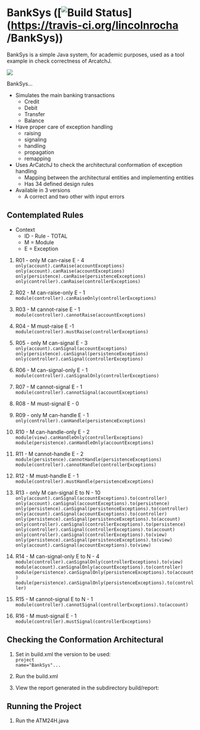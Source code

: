 # BankSys ([![Build Status](https://travis-ci.org/lincolnrocha/BankSys.svg)](https://travis-ci.org/lincolnrocha /BankSys))

BankSys is a simple Java system, for academic purposes, used as a tool example in check correctness of ArcatchJ.

<img src="https://cloud.githubusercontent.com/assets/3067971/12343559/7d61345a-bb13-11e5-96ac-b97b485eef62.png"/>

BankSys...

 * Simulates the main banking transactions
    * Credit
    * Debit
    * Transfer
    * Balance
 * Have proper care of exception handling
    * raising
    * signaling
    * handling
    * propagation
    * remapping
 * Uses ArCatchJ to check the architectural conformation of exception handling
   * Mapping between the architectural entities and implementing entities
   * Has 34 defined design rules
 * Available in 3 versions
   * A correct and two other with input errors

Contemplated Rules
-------------------
 * Context
    * ID - Rule - TOTAL
    * M = Module
    * E = Exception
  
  
1. R01 - only M can-raise E - 4 <br/>
<code>only(account).canRaise(accountExceptions)</code><br/>
<code>only(account).canRaise(accountExceptions)</code><br/>
<code>only(persistence).canRaise(persistenceExceptions)</code><br/>
<code>only(controller).canRaise(controllerExceptions)</code><br/>


2. R02 - M can-raise-only E - 1 <br/>
<code>module(controller).canRaiseOnly(controllerExceptions)</code><br/>


3. R03 - M cannot-raise E - 1 <br/>
<code>module(controller).cannotRaise(accountExceptions)</code><br/>


4. R04 - M must-raise E -1 <br/>
<code>module(controller).mustRaise(controllerExceptions)</code><br/>


5. R05 - only M can-signal E - 3 <br/>
<code>only(account).canSignal(accountExceptions)</code><br/>
<code>only(persistence).canSignal(persistenceExceptions)</code><br/>
<code>only(controller).canSignal(controllerExceptions)</code><br/>


6. R06 - M can-signal-only E - 1 <br/>
<code>module(controller).canSignalOnly(controllerExceptions)</code><br/>


7. R07 - M cannot-signal E - 1 <br/>
<code>module(controller).cannotSignal(accountExceptions)</code><br/>

8. R08 - M must-signal E - 0 <br/>


9. R09 - only M can-handle E - 1 <br/>
<code>only(controller).canHandle(persistenceExceptions)</code><br/>


10. R10 - M can-handle-only E - 2 <br/>
<code>module(view).canHandleOnly(controllerExceptions)</code><br/>
<code>module(persistence).canHandleOnly(accountExceptions)</code><br/>


11. R11 - M cannot-handle E - 2 <br/>
<code>module(persistence).cannotHandle(persistenceExceptions)</code><br/>
<code>module(controller).cannotHandle(controllerExceptions)</code><br/>


12. R12 - M must-handle E - 1 <br/>
<code>module(controller).mustHandle(persistenceExceptions)</code><br/>


13. R13 - only M can-signal E to N - 10 <br/>
<code>only(account).canSignal(accountExceptions).to(controller)</code><br/>
<code>only(account).canSignal(accountExceptions).to(persistence)</code><br/>
<code>only(persistence).canSignal(persistenceExceptions).to(controller)</code><br/>
<code>only(account).canSignal(accountExceptions).to(controller)</code><br/>
<code>only(persistence).canSignal(persistenceExceptions).to(account)</code><br/>
<code>only(controller).canSignal(controllerExceptions).to(persistence)</code><br/>
<code>only(controller).canSignal(controllerExceptions).to(account)</code><br/>
<code>only(controller).canSignal(controllerExceptions).to(view)</code><br/>
<code>only(persistence).canSignal(persistenceExceptions).to(view)</code><br/>
<code>only(account).canSignal(accountExceptions).to(view)</code><br/>


14. R14 - M can-signal-only E to N - 4<br/>
<code>module(controller).canSignalOnly(controllerExceptions).to(view)</code><br/>
<code>module(account).canSignalOnly(accountExceptions).to(controller)</code><br/>
<code>module(persistence).canSignalOnly(persistenceExceptions).to(account)</code><br/>
<code>module(persistence).canSignalOnly(persistenceExceptions).to(controller)</code><br/>


15. R15 - M cannot-signal E to N - 1 <br/>
<code>module(controller).cannotSignal(controllerExceptions).to(account)</code><br/>


16. R16 - M must-signal E - 1 <br/> 
<code>module(controller).mustSignal(controllerExceptions)</code><br/>

Checking the Conformation Architectural
-------------------

1. Set in build.xml the version to be used:<br/>
<code>project name="BankSys"...</code><br/>

2. Run the build.xml<br/>

3. View the report generated in the subdirectory build/report:<br/>

Running the Project
-------------------

1. Run the ATM24H.java


